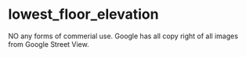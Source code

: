 # lowest_floor_elevation

NO any forms of commerial use. Google has all copy right of all images from Google Street View.
